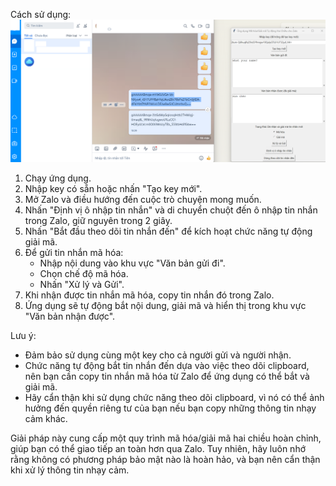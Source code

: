 Cách sử dụng:
![Hình ảnh minh họa](./images/demo.png)

1. Chạy ứng dụng.
2. Nhập key có sẵn hoặc nhấn "Tạo key mới".
3. Mở Zalo và điều hướng đến cuộc trò chuyện mong muốn.
4. Nhấn "Định vị ô nhập tin nhắn" và di chuyển chuột đến ô nhập tin nhắn trong Zalo, giữ nguyên trong 2 giây.
5. Nhấn "Bắt đầu theo dõi tin nhắn đến" để kích hoạt chức năng tự động giải mã.
6. Để gửi tin nhắn mã hóa:
    - Nhập nội dung vào khu vực "Văn bản gửi đi".
    - Chọn chế độ mã hóa.
    - Nhấn "Xử lý và Gửi".
7. Khi nhận được tin nhắn mã hóa, copy tin nhắn đó trong Zalo.
8. Ứng dụng sẽ tự động bắt nội dung, giải mã và hiển thị trong khu vực "Văn bản nhận được".

Lưu ý:

-   Đảm bảo sử dụng cùng một key cho cả người gửi và người nhận.
-   Chức năng tự động bắt tin nhắn đến dựa vào việc theo dõi clipboard, nên bạn cần copy tin nhắn mã hóa từ Zalo để ứng dụng có thể bắt và giải mã.
-   Hãy cẩn thận khi sử dụng chức năng theo dõi clipboard, vì nó có thể ảnh hưởng đến quyền riêng tư của bạn nếu bạn copy những thông tin nhạy cảm khác.

Giải pháp này cung cấp một quy trình mã hóa/giải mã hai chiều hoàn chỉnh, giúp bạn có thể giao tiếp an toàn hơn qua Zalo. Tuy nhiên, hãy luôn nhớ rằng không có phương pháp bảo mật nào là hoàn hảo, và bạn nên cẩn thận khi xử lý thông tin nhạy cảm.
